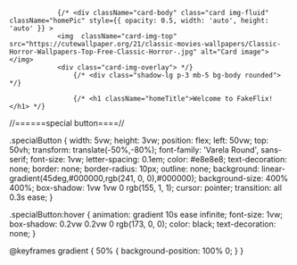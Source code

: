 
                {/* <div className="card-body" class="card img-fluid" className="homePic" style={{ opacity: 0.5, width: 'auto', height: 'auto' }} >
                <img  className="card-img-top" src="https://cutewallpaper.org/21/classic-movies-wallpapers/Classic-Horror-Wallpapers-Top-Free-Classic-Horror-.jpg" alt="Card image"></img>
                <div class="card-img-overlay"> */}
                    {/* <div class="shadow-lg p-3 mb-5 bg-body rounded"> */}

                    {/* <h1 className="homeTitle">Welcome to FakeFlix!</h1> */}


//======special button====//

.specialButton {
  width: 5vw;
  height: 3vw;
  position: flex;
  left: 50vw;
  top: 50vh;
  transform: translate(-50%,-80%);
  font-family: 'Varela Round', sans-serif;
  font-size: 1vw;
  letter-spacing: 0.1em;
  color: #e8e8e8;
  text-decoration: none;
  border: none;
  border-radius: 10px;
  outline: none;
  background: linear-gradient(45deg,#000000,rgb(241, 0, 0),#000000);
  background-size: 400% 400%;
  box-shadow: 1vw 1vw 0 rgb(155, 1, 1);
  cursor: pointer;
  transition: all 0.3s ease;
}


.specialButton:hover {
    animation: gradient 10s ease infinite;
    font-size: 1vw;
    box-shadow: 0.2vw 0.2vw 0 rgb(173, 0, 0);
    color: black;
    text-decoration: none;
}


@keyframes gradient {
  50% {
    background-position: 100% 0;
  }
}